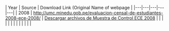| Year | Source | Download Link (Original Name of webpage  |
|---|---|---|---|---|
| 2008 | http://umc.minedu.gob.pe/evaluacion-censal-de-estudiantes-2008-ece-2008/ | [Descargar archivos de Muestra de Control ECE 2008](https://www.dropbox.com/sh/qvrws0dhshphcx6/AACOtIi1CXRA615O6L0n1QKYa?dl=0) |
|   |   |   |   |   |
|   |   |   |   |   |
